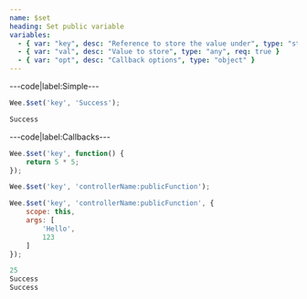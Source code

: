 ```yaml
---
name: $set
heading: Set public variable
variables:
  - { var: "key", desc: "Reference to store the value under", type: "string", req: true }
  - { var: "val", desc: "Value to store", type: "any", req: true }
  - { var: "opt", desc: "Callback options", type: "object" }
---
```


---code|label:Simple---

```javascript
Wee.$set('key', 'Success');
```

```javascript
Success
```

---code|label:Callbacks---

```javascript
Wee.$set('key', function() {
	return 5 * 5;
});

Wee.$set('key', 'controllerName:publicFunction');

Wee.$set('key', 'controllerName:publicFunction', {
	scope: this,
	args: [
		'Hello',
		123
	]
});
```

```javascript
25
Success
Success
```